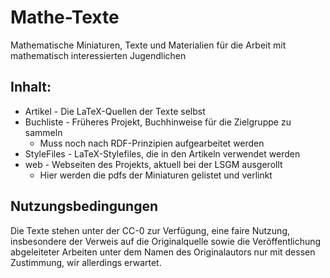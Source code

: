 # Mathe-Texte

Mathematische Miniaturen, Texte und Materialien für die Arbeit mit
mathematisch interessierten Jugendlichen 

## Inhalt:
- Artikel - Die LaTeX-Quellen der Texte selbst
- Buchliste - Früheres Projekt, Buchhinweise für die Zielgruppe zu sammeln
  - Muss noch nach RDF-Prinzipien aufgearbeitet werden
- StyleFiles - LaTeX-Stylefiles, die in den Artikeln verwendet werden
- web - Webseiten des Projekts, aktuell bei der LSGM ausgerollt
  - Hier werden die pdfs der Miniaturen gelistet und verlinkt

## Nutzungsbedingungen

Die Texte stehen unter der CC-0 zur Verfügung, eine faire Nutzung,
insbesondere der Verweis auf die Originalquelle sowie die Veröffentlichung
abgeleiteter Arbeiten unter dem Namen des Originalautors nur mit dessen
Zustimmung, wir allerdings erwartet.

